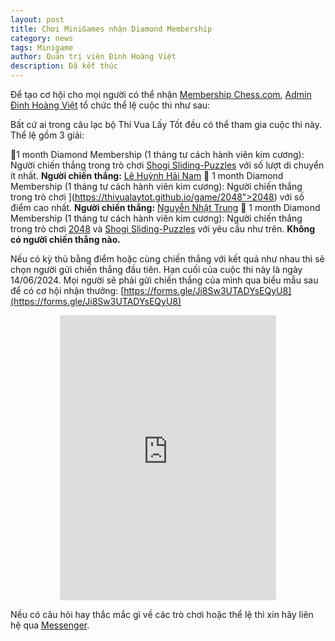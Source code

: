 ```yaml
---
layout: post
title: Chơi MiniGames nhận Diamond Membership
category: news
tags: Minigame
author: Quản trị viên Đinh Hoàng Việt
description: Đã kết thúc
---
```


Để tạo cơ hội cho mọi người có thể nhận [Membership Chess.com](https://chess.com/membership), <span class="bx bx-user"></span>[Admin Đinh Hoàng Việt](https://thivualaytot.github.io/team#admins)
tổ chức thể lệ cuộc thi như sau:

Bất cứ ai trong câu lạc bộ Thí Vua Lấy Tốt đều có thể tham gia cuộc thi này. Thể lệ gồm 3 giải:

💎1 month Diamond Membership (1 tháng tư cách hành viên kim cương): Người chiến thắng trong trò chơi [Shogi Sliding-Puzzles](https://thivualaytot.github.io/game/sliding) với số lượt di chuyển ít nhất. <b>Người chiến thắng:</b> [Lê Huỳnh Hải Nam](https://chess.com/member/Le-Huynh-Hai-Nam-2010)
💎 1 month Diamond Membership (1 tháng tư cách hành viên kim cương): Người chiến thắng trong trò chơi ](https://thivualaytot.github.io/game/2048">2048) với số điểm cao nhất. <b>Người chiến thắng:</b> [Nguyễn Nhật Trung](https://chess.com/member/trungnumber1kingchess)
💎 1 month Diamond Membership (1 tháng tư cách hành viên kim cương): Người chiến thắng trong trò chơi [2048](https://thivualaytot.github.io/game/2048) và [Shogi Sliding-Puzzles](https://thivualaytot.github.io/game/sliding) với yêu cầu như trên. <b>Không có người chiến thắng nào.</b>


Nếu có kỳ thủ bằng điểm hoặc cùng chiến thắng với kết quả như nhau thì sẽ chọn người gửi chiến thắng đầu tiên. 
Hạn cuối của cuộc thi này là ngày 14/06/2024. Mọi người sẽ phải gửi chiến thắng của mình qua biểu mẫu sau để có cơ hội nhận thưởng: [https://forms.gle/Ji8Sw3UTADYsEQyU8](https://forms.gle/Ji8Sw3UTADYsEQyU8)

<p align="center"><iframe src="https://docs.google.com/forms/d/e/1FAIpQLSfQDlPYhjiLh7fDmfD1H0bjfyaNaQYb7dfgpvKSnwKeO2gAFA/viewform?embedded=true" width="346" height="456" frameborder="0" marginheight="0" marginwidth="0">Đang tải…</iframe></p>

Nếu có câu hỏi hay thắc mắc gì về các trò chơi hoặc thể lệ thì xin hãy liên hệ qua [Messenger](https://m.me/103559542712501).
